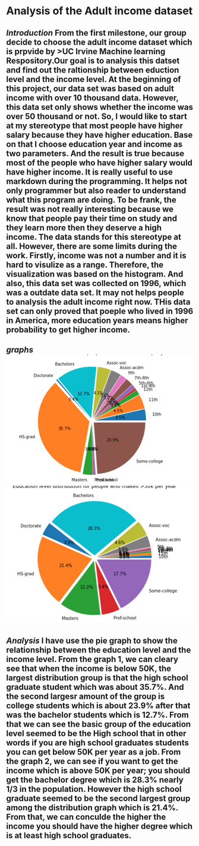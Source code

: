 # Analysis of the Adult income dataset
*Introduction*
From the first milestone, our group decide to choose the **adult income dataset** which is prpvide by >UC Irvine Machine learning Respository.Our goal is to analysis this datset and find out the raltionship between eduction level and the income level. At the beginning of this project, our data set was based on adult income with over 10 thousand data. However, this data set only shows whether the income was over 50 thousand or not. So, I would like to start at my stereotype that most people have higher salary because they have higher education. Base on that I choose education year and income as two parameters. And the result is true because most of the people who have higher salary would have higher income. It is really useful to use markdown during the programming. It helps not only programmer but also reader to understand what this program are doing. To be frank, the result was not really interesting because we know that people pay their time on study and they learn more then they deserve a high income. The data stands for this stereotype at all. However, there are some limits during the work. Firstly, income was not a number and it is hard to visulize as a range. Therefore, the visualization was based on the histogram. And also, this data set was collected on 1996, which was a outdate data set. It may not helps people to analysis the adult income right now. THis data set can only proved that poeple who lived in 1996 in America, more education years means higher probability to get higher income.
-----
*graphs*
![Graph 1](/images/graph.png)
![Graph 2](/images/graph1.png)
----
*Analysis*
I have use the pie graph to show the relationship between the education level and the income level. From the graph 1, we can cleary see that when the income is below 50K, the largest distribution group is that the high school graduate student which was about 35.7%. And the second largesr amount of the group is college students which is about 23.9% after that was the bachelor students which is 12.7%. From that we can see the basic group of the education level seemed to be the High school that in other words if you are high school graduates students you can get below 50K per year as a job. From the graph 2, we can see if you want to get the income which is above 50K per year; you should get the bachelor degree which is 28.3% nearly 1/3 in the population. However the high school graduate seemed to be the second largest group among the distribution graph which is 21.4%. From that, we can conculde the higher the income you should have the higher degree which is at least high school graduates. 
-----








